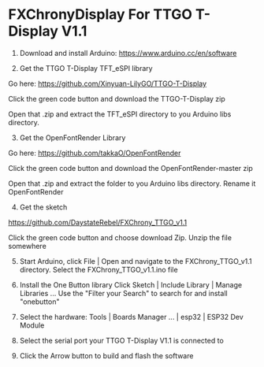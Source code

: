 # FXChronyDisplay For TTGO T-Display V1.1

1. Download and install Arduino:
https://www.arduino.cc/en/software

2. Get the TTGO T-Display TFT_eSPI library 

Go here: https://github.com/Xinyuan-LilyGO/TTGO-T-Display

Click the green code button and download the TTGO-T-Display zip

Open that .zip and extract the TFT_eSPI directory to you Arduino libs directory.

3. Get the OpenFontRender Library

Go here: https://github.com/takkaO/OpenFontRender

Click the green code button and download the OpenFontRender-master zip

Open that .zip and extract the folder to you Arduino libs directory. Rename it OpenFontRender

4. Get the sketch

https://github.com/DaystateRebel/FXChrony_TTGO_v1.1

Click the green code button and choose download Zip. Unzip the file somewhere

5. Start Arduino, click File | Open and navigate to the FXChrony_TTGO_v1.1 directory. 
Select the FXChrony_TTGO_v1.1.ino file

6. Install the One Button library
Click Sketch | Include Library | Manage Libraries ...
Use the "Filter your Search" to search for and install "onebutton"

7. Select the hardware: Tools | Boards Manager ... | esp32 | ESP32 Dev Module

8. Select the serial port your TTGO T-Display V1.1 is connected to

9. Click the Arrow button to build and flash the software
